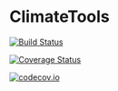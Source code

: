 # ClimateTools

[![Build Status](https://travis-ci.org/Balinus/ClimateTools.jl.svg?branch=master)](https://travis-ci.org/Balinus/ClimateTools.jl)

[![Coverage Status](https://coveralls.io/repos/Balinus/ClimateTools.jl/badge.svg?branch=master&service=github)](https://coveralls.io/github/Balinus/ClimateTools.jl?branch=master)

[![codecov.io](http://codecov.io/github/Balinus/ClimateTools.jl/coverage.svg?branch=master)](http://codecov.io/github/Balinus/ClimateTools.jl?branch=master)

